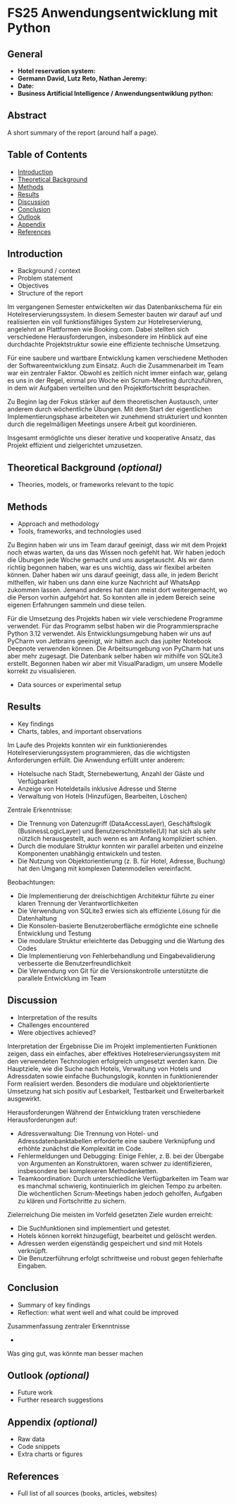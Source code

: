 # FS25 Anwendungsentwicklung mit Python

## General
- **Hotel reservation system:** 
- **Germann David, Lutz Reto, Nathan Jeremy:** 
- **Date:** 
- **Business Artificial Intelligence  / Anwendungsentwiklung python:** 

## Abstract
A short summary of the report (around half a page).

## Table of Contents
- [Introduction](#introduction)
- [Theoretical Background](#theoretical-background)
- [Methods](#methods)
- [Results](#results)
- [Discussion](#discussion)
- [Conclusion](#conclusion)
- [Outlook](#outlook)
- [Appendix](#appendix)
- [References](#references)

## Introduction
- Background / context
- Problem statement
- Objectives
- Structure of the report

Im vergangenen Semester entwickelten wir das Datenbankschema für ein Hotelreservierungssystem. 
In diesem Semester bauten wir darauf auf und realisierten ein voll funktionsfähiges System zur 
Hotelreservierung, angelehnt an Plattformen wie Booking.com. Dabei stellten sich verschiedene 
Herausforderungen, insbesondere im Hinblick auf eine durchdachte Projektstruktur sowie eine 
effiziente technische Umsetzung.

Für eine saubere und wartbare Entwicklung kamen verschiedene Methoden der Softwareentwicklung 
zum Einsatz. Auch die Zusammenarbeit im Team war ein zentraler Faktor. Obwohl es zeitlich nicht 
immer einfach war, gelang es uns in der Regel, einmal pro Woche ein Scrum-Meeting durchzuführen, 
in dem wir Aufgaben verteilten und den Projektfortschritt besprachen.

Zu Beginn lag der Fokus stärker auf dem theoretischen Austausch, unter anderem durch wöchentliche 
Übungen. Mit dem Start der eigentlichen Implementierungsphase arbeiteten wir zunehmend strukturiert 
und konnten durch die regelmäßigen Meetings unsere Arbeit gut koordinieren.

Insgesamt ermöglichte uns dieser iterative und kooperative Ansatz, das Projekt effizient und 
zielgerichtet umzusetzen.

## Theoretical Background *(optional)*
- Theories, models, or frameworks relevant to the topic

## Methods
- Approach and methodology
- Tools, frameworks, and technologies used

Zu Beginn haben wir uns im Team darauf geeinigt, dass wir mit dem Projekt noch etwas warten, 
da uns das Wissen noch gefehlt hat. Wir haben jedoch die Übungen jede Woche gemacht und uns 
ausgetauscht. 
Als wir dann richtig begonnen haben, war es uns wichtig, dass wir flexibel arbeiten können.
Daher haben wir uns darauf geeinigt, dass alle, in jedem Bericht mithelfen, wir haben uns 
dann eine kurze Nachricht auf WhatsApp zukommen lassen. Jemand anderes hat dann meist dort 
weitergemacht, wo die Person vorhin aufgehört hat.
So konnten alle in jedem Bereich seine eigenen Erfahrungen sammeln und diese teilen.

Für die Umsetzung des Projekts haben wir viele verschiedene Programme verwendet. Für das Programm
selbst haben wir die Programmiersprache Python 3.12 verwendet. Als Entwicklungsumgebung haben wir 
uns auf PyCharm von Jetbrains geeinigt, wir hätten auch das jupiter Notebook Deepnote verwenden 
können. Die Arbeitsumgebung von PyCharm hat uns aber mehr zugesagt. Die Datenbank selber haben wir 
mithilfe von SQLite3 erstellt.
Begonnen haben wir aber mit VisualParadigm, um unsere Modelle korrekt zu visualisieren.

- Data sources or experimental setup

## Results
- Key findings
- Charts, tables, and important observations

Im Laufe des Projekts konnten wir ein funktionierendes Hotelreservierungssystem programmieren, das 
die wichtigsten Anforderungen erfüllt. Die Anwendung erfüllt unter anderem:
- Hotelsuche nach Stadt, Sternebewertung, Anzahl der Gäste und Verfügbarkeit
- Anzeige von Hoteldetails inklusive Adresse und Sterne
- Verwaltung von Hotels (Hinzufügen, Bearbeiten, Löschen)

Zentrale Erkenntnisse:
- Die Trennung von Datenzugriff (DataAccessLayer), Geschäftslogik (BusinessLogicLayer) und 
Benutzerschnittstelle(UI) hat sich als sehr nützlich herausgestellt, auch wenn es am Anfang kompliziert 
schien.
- Durch die modulare Struktur konnten wir parallel arbeiten und einzelne Komponenten unabhängig entwickeln 
und testen.
- Die Nutzung von Objektorientierung (z. B. für Hotel, Adresse, Buchung) hat den Umgang mit komplexen 
Datenmodellen vereinfacht.

Beobachtungen:
- Die Implementierung der dreischichtigen Architektur führte zu einer klaren Trennung der Verantwortlichkeiten
- Die Verwendung von SQLite3 erwies sich als effiziente Lösung für die Datenhaltung
- Die Konsolen-basierte Benutzeroberfläche ermöglichte eine schnelle Entwicklung und Testung
- Die modulare Struktur erleichterte das Debugging und die Wartung des Codes
- Die Implementierung von Fehlerbehandlung und Eingabevalidierung verbesserte die Benutzerfreundlichkeit
- Die Verwendung von Git für die Versionskontrolle unterstützte die parallele Entwicklung im Team

## Discussion
- Interpretation of the results
- Challenges encountered
- Were objectives achieved?

Interpretation der Ergebnisse
Die im Projekt implementierten Funktionen zeigen, dass ein einfaches, aber effektives 
Hotelreservierungssystem mit den verwendeten Technologien erfolgreich umgesetzt werden kann. Die Hauptziele,
wie die Suche nach Hotels, Verwaltung von Hotels und Adressdaten sowie einfache Buchungslogik, konnten in 
funktionierender Form realisiert werden. Besonders die modulare und objektorientierte Umsetzung hat sich 
positiv auf Lesbarkeit, Testbarkeit und Erweiterbarkeit ausgewirkt.

Herausforderungen
Während der Entwicklung traten verschiedene Herausforderungen auf:
- Adressverwaltung: Die Trennung von Hotel- und Adressdatenbanktabellen erforderte eine saubere Verknüpfung 
und erhöhte zunächst die Komplexität im Code.
- Fehlermeldungen und Debugging: Einige Fehler, z. B. bei der Übergabe von Argumenten an Konstruktoren, 
waren schwer zu identifizieren, insbesondere bei komplexeren Methodenketten.
- Teamkoordination: Durch unterschiedliche Verfügbarkeiten im Team war es manchmal schwierig, kontinuierlich 
im gleichen Tempo zu arbeiten. Die wöchentlichen Scrum-Meetings haben jedoch geholfen, Aufgaben zu klären 
und Fortschritte zu sichern.

Zielerreichung
Die meisten im Vorfeld gesetzten Ziele wurden erreicht:
- Die Suchfunktionen sind implementiert und getestet.
- Hotels können korrekt hinzugefügt, bearbeitet und gelöscht werden.
- Adressen werden eigenständig gespeichert und sind mit Hotels verknüpft.
- Die Benutzerführung erfolgt schrittweise und robust gegen fehlerhafte Eingaben.


## Conclusion
- Summary of key findings
- Reflection: what went well and what could be improved

Zusammenfassung zentraler Erkenntnisse

-

Was ging gut, was könnte man besser machen



## Outlook *(optional)*
- Future work
- Further research suggestions

## Appendix *(optional)*
- Raw data
- Code snippets
- Extra charts or figures

## References
- Full list of all sources (books, articles, websites)
